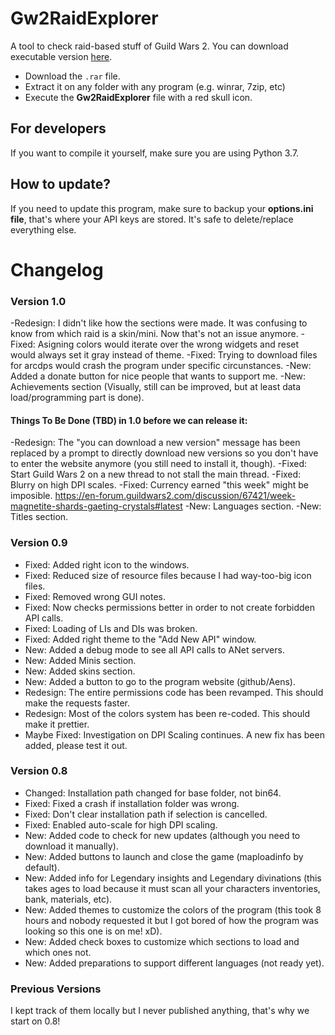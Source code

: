 # Gw2RaidExplorer
A tool to check raid-based stuff of Guild Wars 2.
You can download executable version
[here](https://github.com/Aens/Gw2RaidExplorer/releases).

* Download the `.rar` file.
* Extract it on any folder with any program (e.g. winrar, 7zip, etc)
* Execute the **Gw2RaidExplorer** file with a red skull icon.

## For developers
If you want to compile it yourself, make sure you are using Python 3.7.

## How to update?
If you need to update this program, make sure to backup your
**options.ini file**, that's where your API keys are stored.
It's safe to delete/replace everything else.

# Changelog

### Version 1.0
-Redesign: I didn't like how the sections were made. It was confusing to know from which raid is a skin/mini. Now that's not an issue anymore.
-Fixed: Asigning colors would iterate over the wrong widgets and reset would always set it gray instead of theme.
-Fixed: Trying to download files for arcdps would crash the program under specific circunstances.
-New: Added a donate button for nice people that wants to support me.
-New: Achievements section (Visually, still can be improved, but at least data load/programming part is done).

#### Things To Be Done (TBD) in 1.0 before we can release it:
-Redesign: The "you can download a new version" message has been replaced by a prompt to directly download new versions so you don't have to enter the website anymore (you still need to install it, though).
-Fixed: Start Guild Wars 2 on a new thread to not stall the main thread.
-Fixed: Blurry on high DPI scales.
-Fixed: Currency earned "this week" might be imposible. https://en-forum.guildwars2.com/discussion/67421/week-magnetite-shards-gaeting-crystals#latest
-New: Languages section.
-New: Titles section.

### Version 0.9
* Fixed: Added right icon to the windows.
* Fixed: Reduced size of resource files because I had way-too-big icon files.
* Fixed: Removed wrong GUI notes.
* Fixed: Now checks permissions better in order to not create forbidden
  API calls.
* Fixed: Loading of LIs and DIs was broken.
* Fixed: Added right theme to the "Add New API" window.
* New: Added a debug mode to see all API calls to ANet servers.
* New: Added Minis section.
* New: Added skins section.
* New: Added a button to go to the program website (github/Aens).
* Redesign: The entire permissions code has been revamped.
  This should make the requests faster.
* Redesign: Most of the colors system has been re-coded.
  This should make it prettier.
* Maybe Fixed: Investigation on DPI Scaling continues.
  A new fix has been added, please test it out.

### Version 0.8
* Changed: Installation path changed for base folder, not bin64.
* Fixed: Fixed a crash if installation folder was wrong.
* Fixed: Don't clear installation path if selection is cancelled.
* Fixed: Enabled auto-scale for high DPI scaling.
* New: Added code to check for new updates
  (although you need to download it manually).
* New: Added buttons to launch and close the game (maploadinfo by default).
* New: Added info for Legendary insights and Legendary divinations (this takes
  ages to load because it must scan all your characters inventories, bank,
  materials, etc).
* New: Added themes to customize the colors of the program (this took 8 hours
  and nobody requested it but I got bored of how the program was looking so
  this one is on me! xD).
* New: Added check boxes to customize which sections to load and which ones not.
* New: Added preparations to support different languages (not ready yet).

### Previous Versions
I kept track of them locally but I never published anything,
that's why we start on 0.8!
